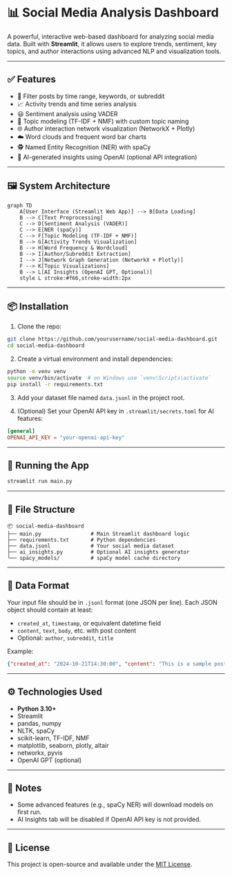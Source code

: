 # 📊 Social Media Analysis Dashboard

A powerful, interactive web-based dashboard for analyzing social media data. Built with **Streamlit**, it allows users to explore trends, sentiment, key topics, and author interactions using advanced NLP and visualization tools.

---

## ✅ Features

- 📅 Filter posts by time range, keywords, or subreddit  
- 📈 Activity trends and time series analysis  
- 😃 Sentiment analysis using VADER  
- 🧠 Topic modeling (TF-IDF + NMF) with custom topic naming  
- 🌐 Author interaction network visualization (NetworkX + Plotly)  
- ☁️ Word clouds and frequent word bar charts  
- 🕵️ Named Entity Recognition (NER) with spaCy  
- 🤖 AI-generated insights using OpenAI (optional API integration)

---

## 🖼️ System Architecture

```mermaid
graph TD
    A[User Interface (Streamlit Web App)] --> B[Data Loading]
    B --> C[Text Preprocessing]
    C --> D[Sentiment Analysis (VADER)]
    C --> E[NER (spaCy)]
    C --> F[Topic Modeling (TF-IDF + NMF)]
    B --> G[Activity Trends Visualization]
    B --> H[Word Frequency & Wordcloud]
    B --> I[Author/Subreddit Extraction]
    I --> J[Network Graph Generation (NetworkX + Plotly)]
    F --> K[Topic Visualizations]
    B --> L[AI Insights (OpenAI GPT, Optional)]
    style L stroke:#f66,stroke-width:2px
```

---

## 📦 Installation

1. Clone the repo:

```bash
git clone https://github.com/yourusername/social-media-dashboard.git
cd social-media-dashboard
```

2. Create a virtual environment and install dependencies:

```bash
python -m venv venv
source venv/bin/activate  # on Windows use `venv\Scripts\activate`
pip install -r requirements.txt
```

3. Add your dataset file named `data.jsonl` in the project root.

4. (Optional) Set your OpenAI API key in `.streamlit/secrets.toml` for AI features:

```toml
[general]
OPENAI_API_KEY = "your-openai-api-key"
```

---

## 🚀 Running the App

```bash
streamlit run main.py
```

---

## 📁 File Structure

```
📦 social-media-dashboard
├── main.py                # Main Streamlit dashboard logic
├── requirements.txt       # Python dependencies
├── data.jsonl             # Your social media dataset
├── ai_insights.py         # Optional AI insights generator
└── spacy_models/          # spaCy model cache directory
```

---

## 📝 Data Format

Your input file should be in `.jsonl` format (one JSON per line). Each JSON object should contain at least:

- `created_at`, `timestamp`, or equivalent datetime field
- `content`, `text`, `body`, etc. with post content
- Optional: `author`, `subreddit`, `title`

Example:
```json
{"created_at": "2024-10-21T14:30:00", "content": "This is a sample post", "author": "user123", "subreddit": "technology"}
```

---

## ⚙️ Technologies Used

- **Python 3.10+**
- Streamlit
- pandas, numpy
- NLTK, spaCy
- scikit-learn, TF-IDF, NMF
- matplotlib, seaborn, plotly, altair
- networkx, pyvis
- OpenAI GPT (optional)

---

## 📌 Notes

- Some advanced features (e.g., spaCy NER) will download models on first run.
- AI Insights tab will be disabled if OpenAI API key is not provided.

---

## 📄 License

This project is open-source and available under the [MIT License](LICENSE).